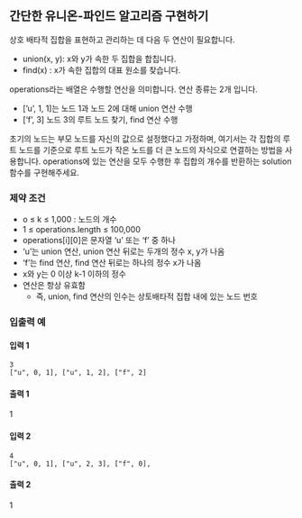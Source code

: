 ## 간단한 유니온-파인드 알고리즘 구현하기

상호 배타적 집합을 표현하고 관리하는 데 다음 두 연산이 필요합니다.

- union(x, y): x와 y가 속한 두 집합을 합칩니다.
- find(x) : x가 속한 집합의 대표 원소를 찾습니다.

operations라는 배열은 수행할 연산을 의미합니다. 연산 종류는 2개 입니다.

- [’u’, 1, 1]는 노드 1과 노드 2에 대해 union 연산 수행
- [’f’, 3] 노드 3의 루트 노드 찾기, find 연산 수행

초기의 노드는 부모 노드를 자신의 값으로 설정했다고 가정하며, 여기서는 각 집합의 루트 노드를 기준으로 루트 노드가 작은 노드를 더 큰 노드의 자식으로 연결하는 방법을 사용합니다. operations에 있는 연산을 모두 수행한 후 집합의 개수를 반환하는 solution 함수를 구현해주세요.

### 제약 조건

- o ≤ k ≤ 1,000 : 노드의 개수
- 1 ≤ operations.length ≤ 100,000
- operations[i][0]은 문자열 ‘u’ 또는 ‘f’ 중 하나
- ‘u’는 union 연산, union 연산 뒤로는 두개의 정수 x, y가 나옴
- ‘f’는 find 연산, find 연산 뒤로는 하나의 정수 x가 나옴
- x와 y는 0 이상 k-1 이하의 정수
- 연산은 항상 유효함
  - 즉, union, find 연산의 인수는 상토배타적 집합 내에 있는 노드 번호

### 입출력 예

#### 입력 1

```
3
["u", 0, 1], ["u", 1, 2], ["f", 2]
```

#### 출력 1

1

#### 입력 2

```
4
["u", 0, 1], ["u", 2, 3], ["f", 0],
```

#### 출력 2

1
